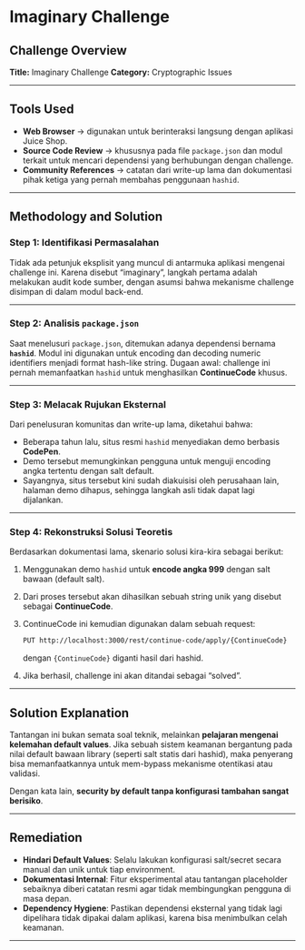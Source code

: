 # Imaginary Challenge

## Challenge Overview

**Title:** Imaginary Challenge
**Category:** Cryptographic Issues

---

## Tools Used

* **Web Browser** → digunakan untuk berinteraksi langsung dengan aplikasi Juice Shop.
* **Source Code Review** → khususnya pada file `package.json` dan modul terkait untuk mencari dependensi yang berhubungan dengan challenge.
* **Community References** → catatan dari write-up lama dan dokumentasi pihak ketiga yang pernah membahas penggunaan `hashid`.

---

## Methodology and Solution

### Step 1: Identifikasi Permasalahan

Tidak ada petunjuk eksplisit yang muncul di antarmuka aplikasi mengenai challenge ini. Karena disebut “imaginary”, langkah pertama adalah melakukan audit kode sumber, dengan asumsi bahwa mekanisme challenge disimpan di dalam modul back-end.

---

### Step 2: Analisis `package.json`

Saat menelusuri `package.json`, ditemukan adanya dependensi bernama **`hashid`**. Modul ini digunakan untuk encoding dan decoding numeric identifiers menjadi format hash-like string. Dugaan awal: challenge ini pernah memanfaatkan `hashid` untuk menghasilkan **ContinueCode** khusus.

---

### Step 3: Melacak Rujukan Eksternal

Dari penelusuran komunitas dan write-up lama, diketahui bahwa:

* Beberapa tahun lalu, situs resmi `hashid` menyediakan demo berbasis **CodePen**.
* Demo tersebut memungkinkan pengguna untuk menguji encoding angka tertentu dengan salt default.
* Sayangnya, situs tersebut kini sudah diakuisisi oleh perusahaan lain, halaman demo dihapus, sehingga langkah asli tidak dapat lagi dijalankan.

---

### Step 4: Rekonstruksi Solusi Teoretis

Berdasarkan dokumentasi lama, skenario solusi kira-kira sebagai berikut:

1. Menggunakan demo `hashid` untuk **encode angka 999** dengan salt bawaan (default salt).
2. Dari proses tersebut akan dihasilkan sebuah string unik yang disebut sebagai **ContinueCode**.
3. ContinueCode ini kemudian digunakan dalam sebuah request:

   ```bash
   PUT http://localhost:3000/rest/continue-code/apply/{ContinueCode}
   ```

   dengan `{ContinueCode}` diganti hasil dari hashid.
4. Jika berhasil, challenge ini akan ditandai sebagai “solved”.

---

## Solution Explanation

Tantangan ini bukan semata soal teknik, melainkan **pelajaran mengenai kelemahan default values**. Jika sebuah sistem keamanan bergantung pada nilai default bawaan library (seperti salt statis dari hashid), maka penyerang bisa memanfaatkannya untuk mem-bypass mekanisme otentikasi atau validasi.

Dengan kata lain, **security by default tanpa konfigurasi tambahan sangat berisiko**.

---

## Remediation

* **Hindari Default Values**: Selalu lakukan konfigurasi salt/secret secara manual dan unik untuk tiap environment.
* **Dokumentasi Internal**: Fitur eksperimental atau tantangan placeholder sebaiknya diberi catatan resmi agar tidak membingungkan pengguna di masa depan.
* **Dependency Hygiene**: Pastikan dependensi eksternal yang tidak lagi dipelihara tidak dipakai dalam aplikasi, karena bisa menimbulkan celah keamanan.

---

